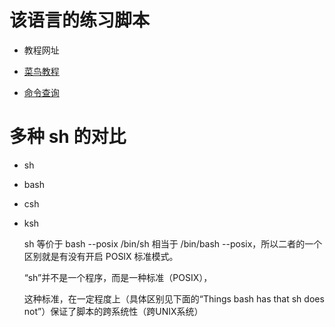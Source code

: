 # 该语言的练习脚本

- 教程网址

- [菜鸟教程](http://www.runoob.com/linux/linux-shell.html)
- [命令查询](http://man.linuxde.net/)

# 多种 sh 的对比

- sh 

- bash 


- csh

- ksh

	sh 等价于 bash --posix
	/bin/sh 相当于 /bin/bash --posix，所以二者的一个区别就是有没有开启 POSIX 标准模式。
	
	“sh”并不是一个程序，而是一种标准（POSIX），

	这种标准，在一定程度上（具体区别见下面的“Things bash has that sh does not”）保证了脚本的跨系统性（跨UNIX系统）

